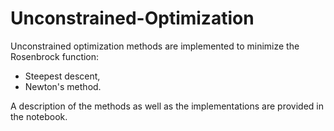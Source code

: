 # Unconstrained-Optimization

Unconstrained optimization methods are implemented to minimize the Rosenbrock function:

- Steepest descent,
- Newton's method.

A description of the methods as well as the implementations are provided in the notebook.
